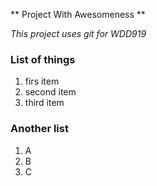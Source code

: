 ** Project With Awesomeness **

*This project uses git for WDD919*

### List of things
1. firs item
2. second item
3. third item

### Another list
1. A
2. B
3. C

